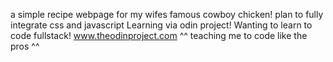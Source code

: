 a simple recipe webpage for my wifes famous cowboy chicken!
plan to fully integrate css and javascript
Learning via odin project!
Wanting to learn to code fullstack!
www.theodinproject.com
^^ teaching me to code like the pros ^^